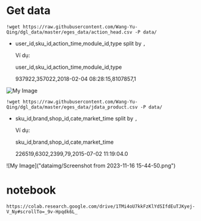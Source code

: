 # Get data 
    !wget https://raw.githubusercontent.com/Wang-Yu-Qing/dgl_data/master/eges_data/action_head.csv -P data/
- user_id,sku_id,action_time,module_id,type
split by `,`

    Ví dụ:

    user_id,sku_id,action_time,module_id,type

    937922,357022,2018-02-04 08:28:15,8107857,1

![My Image](my-image.jpg)

    !wget https://raw.githubusercontent.com/Wang-Yu-Qing/dgl_data/master/eges_data/jdata_product.csv -P data/
- sku_id,brand,shop_id,cate,market_time
split by `,`

    Ví dụ:
    
    sku_id,brand,shop_id,cate,market_time

    226519,6302,2399,79,2015-07-02 11:19:04.0

![My Image]("dataimg/Screenshot from 2023-11-16 15-44-50.png")

# notebook
    https://colab.research.google.com/drive/1TMi4oU7kkFzKlYdSIfdEuTJKyej-V_Ny#scrollTo=_9v-Hpqdk6L_